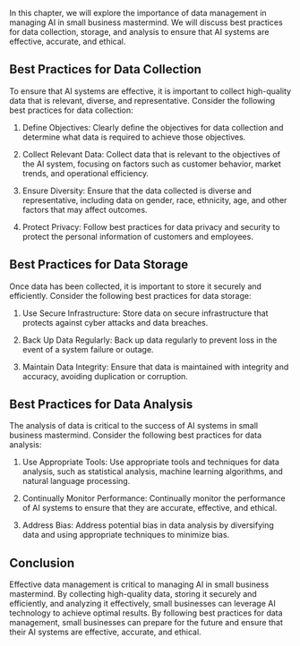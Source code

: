 
In this chapter, we will explore the importance of data management in managing AI in small business mastermind. We will discuss best practices for data collection, storage, and analysis to ensure that AI systems are effective, accurate, and ethical.

Best Practices for Data Collection
----------------------------------

To ensure that AI systems are effective, it is important to collect high-quality data that is relevant, diverse, and representative. Consider the following best practices for data collection:

1. Define Objectives: Clearly define the objectives for data collection and determine what data is required to achieve those objectives.

2. Collect Relevant Data: Collect data that is relevant to the objectives of the AI system, focusing on factors such as customer behavior, market trends, and operational efficiency.

3. Ensure Diversity: Ensure that the data collected is diverse and representative, including data on gender, race, ethnicity, age, and other factors that may affect outcomes.

4. Protect Privacy: Follow best practices for data privacy and security to protect the personal information of customers and employees.

Best Practices for Data Storage
-------------------------------

Once data has been collected, it is important to store it securely and efficiently. Consider the following best practices for data storage:

1. Use Secure Infrastructure: Store data on secure infrastructure that protects against cyber attacks and data breaches.

2. Back Up Data Regularly: Back up data regularly to prevent loss in the event of a system failure or outage.

3. Maintain Data Integrity: Ensure that data is maintained with integrity and accuracy, avoiding duplication or corruption.

Best Practices for Data Analysis
--------------------------------

The analysis of data is critical to the success of AI systems in small business mastermind. Consider the following best practices for data analysis:

1. Use Appropriate Tools: Use appropriate tools and techniques for data analysis, such as statistical analysis, machine learning algorithms, and natural language processing.

2. Continually Monitor Performance: Continually monitor the performance of AI systems to ensure that they are accurate, effective, and ethical.

3. Address Bias: Address potential bias in data analysis by diversifying data and using appropriate techniques to minimize bias.

Conclusion
----------

Effective data management is critical to managing AI in small business mastermind. By collecting high-quality data, storing it securely and efficiently, and analyzing it effectively, small businesses can leverage AI technology to achieve optimal results. By following best practices for data management, small businesses can prepare for the future and ensure that their AI systems are effective, accurate, and ethical.
